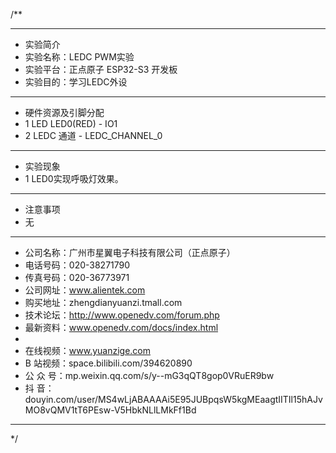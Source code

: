 /**
 ***************************************************************************************************
 * 实验简介
 * 实验名称：LEDC PWM实验
 * 实验平台：正点原子 ESP32-S3 开发板
 * 实验目的：学习LEDC外设

 ***************************************************************************************************
 * 硬件资源及引脚分配
 * 1 LED
     LED0(RED)      -  IO1
 * 2 LEDC
     通道           -  LEDC_CHANNEL_0

 ***************************************************************************************************
 * 实验现象
 * 1 LED0实现呼吸灯效果。

 ***************************************************************************************************
 * 注意事项
 * 无

 ***********************************************************************************************************
 * 公司名称：广州市星翼电子科技有限公司（正点原子）
 * 电话号码：020-38271790
 * 传真号码：020-36773971
 * 公司网址：www.alientek.com
 * 购买地址：zhengdianyuanzi.tmall.com
 * 技术论坛：http://www.openedv.com/forum.php
 * 最新资料：www.openedv.com/docs/index.html
 *
 * 在线视频：www.yuanzige.com
 * B 站视频：space.bilibili.com/394620890
 * 公 众 号：mp.weixin.qq.com/s/y--mG3qQT8gop0VRuER9bw
 * 抖    音：douyin.com/user/MS4wLjABAAAAi5E95JUBpqsW5kgMEaagtIITIl15hAJvMO8vQMV1tT6PEsw-V5HbkNLlLMkFf1Bd
 ***********************************************************************************************************
 */